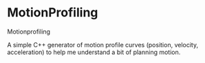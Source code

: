 # MotionProfiling
Motionprofiling

A simple C++ generator of motion profile curves (position, velocity, acceleration) to help me understand a bit of planning motion.
